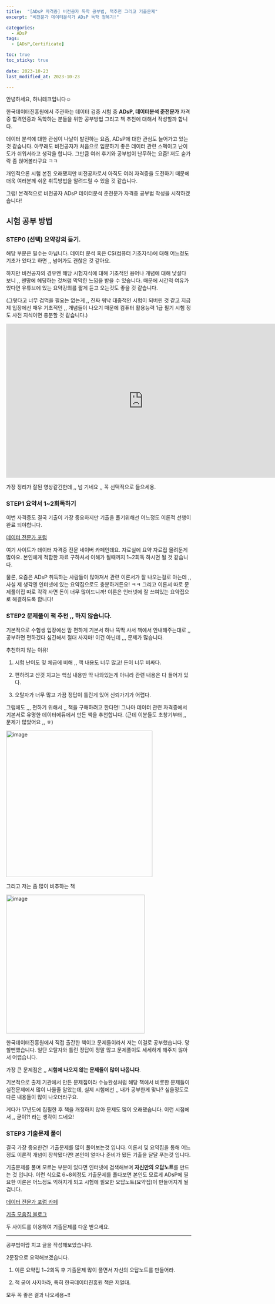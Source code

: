 ```yaml
---
title:  "[ADsP 자격증] 비전공자 독학 공부법, 책추천 그리고 기출문제" 
excerpt: "비전문가 데이터분석가 ADsP 독학 정복기!"

categories:
  - ADsP
tags:
  - [ADsP,Certificate]

toc: true
toc_sticky: true
 
date: 2023-10-23
last_modified_at: 2023-10-23

---
```


안녕하세요, 허니테크입니다☺️ 

한국데이터진흥원에서 주관하는 데이터 검증 시험 중 **ADsP, 데이터분석 준전문가** 자격증 합격인증과 독학하는 분들을 위한 공부방법 그리고 책 추천에 대해서 작성할까 합니다.   

데이터 분석에 대한 관심이 나날이 발전하는 요즘, ADsP에 대한 관심도 늘어가고 있는것 같습니다. 아무래도 비전공자가 처음으로 입문하기 좋은 데이터 관련 스펙이고 난이도가 쉬워서라고 생각을 합니다. 그만큼 여러 후기와 공부법이 난무하는 요즘! 저도 숟가락 좀 얹어볼라구요 ㅋㅋ 

개인적으론 시험 본진 오래됐지만 비전공자로서 아직도 여러 자격증을 도전하기 때문에 더욱 여러분께 쉬운 취득방법을 알려드릴 수 있을 것 같습니다.  

그럼! 본격적으로 비전공자 ADsP 데이터분석 준전문가 자격증 공부법 작성을 시작하겠습니다!   

## 시험 공부 방법 

### STEP0 (선택) 요약강의 듣기. 

해당 부분은 필수는 아닙니다. 데이터 분석 혹은 CS(컴퓨터 기초지식)에 대해 어느정도 기초가 있다고 하면 ,, 넘어가도 괜찮은 것 같아요.   

하지만 비전공자의 경우엔 해당 시험지식에 대해 기초적인 용어나 개념에 대해 낯설다 보니 ,, 맨땅에 헤딩하는 것처럼 막막한 느낌을 받을 수 있습니다. 때문에 시간적 여유가 있다면 유튜브에 있는 요약강의를 짧게 듣고 오는것도 좋을 것 같습니다. 

(그렇다고 너무 겁먹을 필요는 없는게 ,, 진짜 워낙 대중적인 시험이 되버린 것 같고 지금 제 입장에선 매우 기초적인 ,, 개념들이 나오기 때문에 컴퓨터 활용능력 1급 필기 시험 정도 사전 지식이면 충분할 것 같습니다.)

<iframe width="745" height="419" src="https://www.youtube.com/embed/_ZrneQl69Lo" title="ADsP 핵심이론 5시간 완성 ｜ 시험 전 벼락치기 필수 영상🔥 ｜ 와우패스 김계철 교수님" frameborder="0" allow="accelerometer; autoplay; clipboard-write; encrypted-media; gyroscope; picture-in-picture; web-share" allowfullscreen></iframe>

가장 정리가 잘된 영상같긴한데 ,, 넘 기네요 ,, 꼭 선택적으로 들으세용. 

### STEP1 요약서 1~2회독하기 

이번 자격증도 결국 기출이 가장 중요하지만 기출을 풀기위해선 어느정도 이론적 선행이 완료 되야합니다. 

[데이터 전문가 포럼](https://cafe.naver.com/sqlpd?iframe_url=/ArticleSearchList.nhn%3Fsearch.clubid=21771779%26search.searchdate=2023-07-232023-10-23%26search.searchBy=0%26search.query=%BF%E4%BE%E0%C1%FD%26search.defaultValue=1%26search.menuid=78)

여기 사이트가 데이터 자격증 전문 네이버 카페인데요. 자료실에 요약 자료집 올려둔게 많아요. 본인에게 적합한 자료 구하셔서 이해가 될때까지 1~2회독 하시면 될 것 같습니다.   

물론, 요즘은 ADsP 취득하는 사람들이 많아져서 관련 이론서가 잘 나오는걸로 아는데 ,, 사실 제 생각엔 인터넷에 있는 요약집으로도 충분하거든요! ㅋㅋ 그리고 이론서 따로 문제풀이집 따로 각각 사면 돈이 너무 많이드니까! 이론은 인터넷에 잘 쓰여있는 요약집으로 해결하도록 합니다!  

### STEP2 문제풀이 책 추천 ,, 하지 않습니다. 

기본적으로 수험생 입장에선 맘 편하게 기본서 하나 뚝딱 사서 책에서 안내해주는대로 ,, 공부하면 편하겠다 싶긴해서 절대 사지마! 이건 아닌데 ,,, 문제가 많습니다. 

추천하지 않는 이유! 

1. 시험 난이도 및 체급에 비해 ,, 책 내용도 너무 많고! 돈이 너무 비싸다. 

2. 편하려고 산것 치고는 핵심 내용만 딱 나와있는게 아니라 관련 내용은 다 들어가 있다. 

3. 오탈자가 너무 많고 가끔 정답이 틀린게 있어 신뢰가기가 어렵다. 

그럼에도 ,,, 편하기 위해서 ,, 책을 구매하려고 한다면! 그나마 데이터 관련 자격증에서 기본서로 유명한 데이터에듀에서 만든 책을 추천합니다. (근데 이분들도 초창기부터 ,, 문제가 많았어요 ,, ㅎ)

<img width="398" alt="image" src="https://github.com/heoni00/heoni00/assets/67791317/e9d62310-9d41-4eb4-a1fd-84d7c52b61cd">

그리고 저는 좀 많이 비추하는 책 

<img width="377" alt="image" src="https://github.com/heoni00/heoni00/assets/67791317/2eddaac2-7d56-49f1-abc4-d6678cd41399">

한국데이터진흥원에서 직접 출간한 책이고 문제들이라서 저는 이걸로 공부했습니다. 망할뻔했습니다. 일단 오탈자와 틀린 정답이 정말 많고 문제풀이도 세세하게 해주지 않아서 어렵습니다. 

가장 큰 문제점은 ,, **시험에 나오지 않는 문제들이 많이 나옵니다**. 

기본적으로 출제 기관에서 만든 문제집이라 수능완성처럼 해당 책에서 비롯한 문제들이 실전문제에서 많이 나올줄 알았는데, 실제 시험에선 ,, 내가 공부한게 맞나? 싶을정도로 다른 내용들이 많이 나오더라구요.  

게다가 17년도에 집필한 후 책을 개정하지 않아 문제도 많이 오래됐습니다. 이런 시점에서 ,, 굳이?! 라는 생각이 드네요!

### STEP3 기출문제 풀이 

결국 가장 중요한건! 기출문제를 많이 풀어보는것 입니다. 이론서 및 요약집을 통해 어느정도 이론적 개념이 장착됐다면! 본인이 얼마나 준비가 됐든 기출을 달달 푸는것 입니다.  

기출문제를 풀며 모르는 부분이 있다면 인터넷에 검색해보며 **자신만의 오답노트**를 만드는 것 입니다. 이런 식으로 6~8회정도 기출문제를 풀다보면 본인도 모르게 ADsP에 필요한 이론은 어느정도 익혀지게 되고 시험에 필요한 오답노트(요약집)이 만들어지게 될겁니다. 

[데이터 전문가 포럼 카페](https://cafe.naver.com/sqlpd?iframe_url_utf8=%2FArticleRead.nhn%3FreferrerAllArticles%3Dfalse%26menuid%3D8%26page%3D1%26boardtype%3DL%26clubid%3D21771779%26articleid%3D19570)

[기출 모음집 블로그](https://selgii.tistory.com/61)

두 사이트를 이용하여 기출문제를 다운 받으세요. 

----

공부법이랍 치고 글을 작성해보았습니다.   

2문장으로 요약해보겠습니다. 

1. 이론 요약집 1~2회독 후 기출문제 많이 풀면서 자신의 오답노트를 만들어라.   

2. 책 굳이 사지마라, 특히 한국데이터진흥원 책은 저얼대. 

모두 꼭 좋은 결과 나오세용~!!